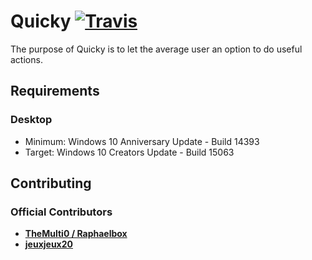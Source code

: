 # Quicky [![Travis](https://img.shields.io/travis/rust-lang/rust.svg)]()

The purpose of Quicky is to let the average user an option to do useful actions.  

## Requirements
### Desktop
* Minimum: Windows 10 Anniversary Update - Build 14393
* Target: Windows 10 Creators Update - Build 15063

## Contributing
### Official Contributors
* [**TheMulti0 / Raphaelbox**](https://github.com/TheMulti0)
* [**jeuxjeux20**](https://github.com/jeuxjeux20)
